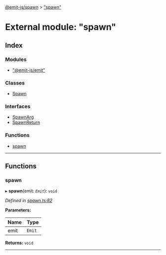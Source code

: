 [@emit-js/spawn](../README.md) > ["spawn"](../modules/_spawn_.md)

# External module: "spawn"

## Index

### Modules

- ["@emit-js/emit"](_spawn_.__emit_js_emit_.md)

### Classes

- [Spawn](../classes/_spawn_.spawn.md)

### Interfaces

- [SpawnArg](../interfaces/_spawn_.spawnarg.md)
- [SpawnReturn](../interfaces/_spawn_.spawnreturn.md)

### Functions

- [spawn](_spawn_.md#spawn-1)

---

## Functions

<a id="spawn-1"></a>

### spawn

▸ **spawn**(emit: _`Emit`_): `void`

_Defined in [spawn.ts:82](https://github.com/emit-js/spawn-ts/blob/c158072/src/spawn.ts#L82)_

**Parameters:**

| Name | Type   |
| ---- | ------ |
| emit | `Emit` |

**Returns:** `void`

---
